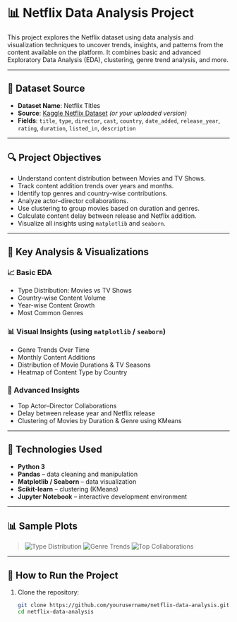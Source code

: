 # 📊 Netflix Data Analysis Project

This project explores the Netflix dataset using data analysis and visualization techniques to uncover trends, insights, and patterns from the content available on the platform. It combines basic and advanced Exploratory Data Analysis (EDA), clustering, genre trend analysis, and more.

---

## 📁 Dataset Source

- **Dataset Name**: Netflix Titles
- **Source**: [Kaggle Netflix Dataset](https://www.kaggle.com/shivamb/netflix-shows) *(or your uploaded version)*
- **Fields**: `title`, `type`, `director`, `cast`, `country`, `date_added`, `release_year`, `rating`, `duration`, `listed_in`, `description`

---

## 🔍 Project Objectives

- Understand content distribution between Movies and TV Shows.
- Track content addition trends over years and months.
- Identify top genres and country-wise contributions.
- Analyze actor–director collaborations.
- Use clustering to group movies based on duration and genres.
- Calculate content delay between release and Netflix addition.
- Visualize all insights using `matplotlib` and `seaborn`.

---

## 🧪 Key Analysis & Visualizations

### 📈 Basic EDA

- Type Distribution: Movies vs TV Shows
- Country-wise Content Volume
- Year-wise Content Growth
- Most Common Genres

### 📊 Visual Insights (using `matplotlib` / `seaborn`)

- Genre Trends Over Time
- Monthly Content Additions
- Distribution of Movie Durations & TV Seasons
- Heatmap of Content Type by Country

### 🤝 Advanced Insights

- Top Actor–Director Collaborations
- Delay between release year and Netflix release
- Clustering of Movies by Duration & Genre using KMeans

---

## 🧠 Technologies Used

- **Python 3**
- **Pandas** – data cleaning and manipulation
- **Matplotlib / Seaborn** – data visualization
- **Scikit-learn** – clustering (KMeans)
- **Jupyter Notebook** – interactive development environment

---

## 📊 Sample Plots

> ![Type Distribution](assets/type_distribution.png)
> ![Genre Trends](assets/genre_trend.png)
> ![Top Collaborations](assets/top_collab.png)

---

## 🚀 How to Run the Project

1. Clone the repository:
   ```bash
   git clone https://github.com/yourusername/netflix-data-analysis.git
   cd netflix-data-analysis
